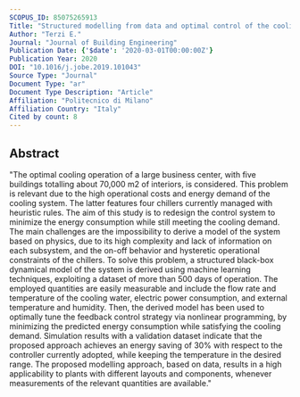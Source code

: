```yaml
---
SCOPUS_ID: 85075265913
Title: "Structured modelling from data and optimal control of the cooling system of a large business center"
Author: "Terzi E."
Journal: "Journal of Building Engineering"
Publication Date: {'$date': '2020-03-01T00:00:00Z'}
Publication Year: 2020
DOI: "10.1016/j.jobe.2019.101043"
Source Type: "Journal"
Document Type: "ar"
Document Type Description: "Article"
Affiliation: "Politecnico di Milano"
Affiliation Country: "Italy"
Cited by count: 8
---
```


## Abstract
"The optimal cooling operation of a large business center, with five buildings totalling about 70,000 m2 of interiors, is considered. This problem is relevant due to the high operational costs and energy demand of the cooling system. The latter features four chillers currently managed with heuristic rules. The aim of this study is to redesign the control system to minimize the energy consumption while still meeting the cooling demand. The main challenges are the impossibility to derive a model of the system based on physics, due to its high complexity and lack of information on each subsystem, and the on-off behavior and hysteretic operational constraints of the chillers. To solve this problem, a structured black-box dynamical model of the system is derived using machine learning techniques, exploiting a dataset of more than 500 days of operation. The employed quantities are easily measurable and include the flow rate and temperature of the cooling water, electric power consumption, and external temperature and humidity. Then, the derived model has been used to optimally tune the feedback control strategy via nonlinear programming, by minimizing the predicted energy consumption while satisfying the cooling demand. Simulation results with a validation dataset indicate that the proposed approach achieves an energy saving of 30% with respect to the controller currently adopted, while keeping the temperature in the desired range. The proposed modelling approach, based on data, results in a high applicability to plants with different layouts and components, whenever measurements of the relevant quantities are available."
